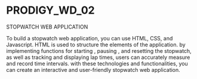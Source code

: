 # PRODIGY_WD_02
STOPWATCH WEB APPLICATION

To build a stopwatch web application, you can use HTML, CSS, and Javascript. HTML is used to structure the elements of the application. by implementing functions for starting , pausing , and resetting the stopwatch,  as well as tracking and displaying lap times, users can accurately measure and record time intervals. with these technologies and functionalities, you can create an interactive and user-friendly stopwatch web application.